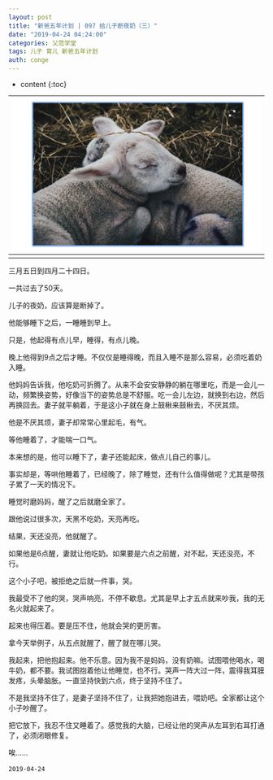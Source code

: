 ```yaml
---
layout: post
title: "新爸五年计划 | 097 给儿子断夜奶（三）"
date: "2019-04-24 04:24:00"
categories: 父范学堂
tags: 儿子 育儿 新爸五年计划
auth: conge
---
```

* content
{:toc}

|![ ](/assets/images/父范学堂/118382-10d811975b0731cf.png)|
|:----:|
||

三月五日到四月二十四日。

一共过去了50天。

儿子的夜奶，应该算是断掉了。

他能够睡下之后，一睡睡到早上。

只是，他起得有点儿早，睡得，有点儿晚。

晚上他得到9点之后才睡。不仅仅是睡得晚，而且入睡不是那么容易，必须吃着奶入睡。

他妈妈告诉我，他吃奶可折腾了。从来不会安安静静的躺在哪里吃，而是一会儿一动，频繁换姿势，好像当下的姿势总是不舒服。吃一会儿左边，就换到右边，然后再换回去。妻子就平躺着，于是这小子就在身上鼓楸来鼓楸去，不厌其烦。

他是不厌其烦，妻子却常常心里起毛，有气。





等他睡着了，才能喘一口气。

本来想的是，他可以睡下了，妻子还能起床，做点儿自己的事儿。

事实却是，等哄他睡着了，已经晚了，除了睡觉，还有什么值得做呢？尤其是带孩子累了一天的情况下。

睡觉时磨妈妈，醒了之后就磨全家了。

跟他说过很多次，天黑不吃奶，天亮再吃。

结果，天还没亮，他就醒了。

如果他是6点醒，妻就让他吃奶。如果要是六点之前醒，对不起，天还没亮，不行。

这个小子吧，被拒绝之后就一件事，哭。

我最受不了他的哭，哭声响亮，不停不歇息。尤其是早上才五点就来吵我，我的无名火就起来了。

起来也得压着。要是压不住，他就会哭的更厉害。

拿今天举例子，从五点就醒了，醒了就在哪儿哭。

我起来，把他抱起来。他不乐意。因为我不是妈妈，没有奶嘛。试图喂他喝水，喝牛奶，都不要。我试图抱着他让他睡觉，也不行。哭声一阵大过一阵，震得我耳膜发疼，头晕脑胀。一直坚持快到六点，终于坚持不住了。

不是我坚持不住了，是妻子坚持不住了，让我把她抱进去，喂奶吧。全家都让这个小子吵醒了。

把它放下，我忍不住又睡着了。感觉我的大脑，已经让他的哭声从左耳到右耳打通了，必须闭眼修复。

唉……


```
2019-04-24
```
